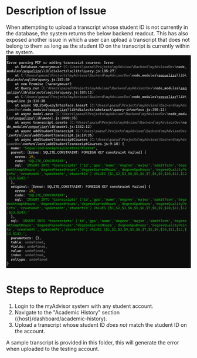 # Description of Issue
When attempting to upload a transcript whose student ID is not currently in the database, the system returns the below backend readout. This has also exposed another issue in which a user can upload a transcript that does not belong to them as long as the student ID on the transcript is currently within the system. ![alt text](error.png)

# Steps to Reproduce
1. Login to the myAdvisor system with any student account.
2. Navigate to the "Academic History" section ({host}/dashboard/academic-history).
3. Upload a transcript whose student ID *does not* match the student ID on the account.

A sample transcript is provided in this folder, this will generate the error when uploaded to the testing account.